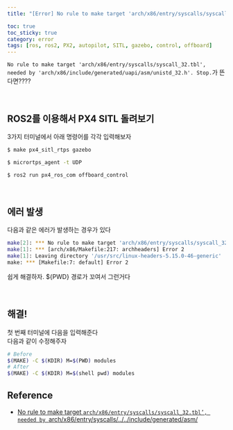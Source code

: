 ```yaml
---
title: "[Error] No rule to make target 'arch/x86/entry/syscalls/syscall_32.tbl', needed by 'arch/x86/include/generated/uapi/asm/unistd_32.h'. Stop."

toc: true
toc_sticky: true
category: error
tags: [ros, ros2, PX2, autopilot, SITL, gazebo, control, offboard]
---
```


`No rule to make target 'arch/x86/entry/syscalls/syscall_32.tbl', needed by 'arch/x86/include/generated/uapi/asm/unistd_32.h'. Stop.`가 뜬다면???? <br/>

<br/>

## ROS2를 이용해서 PX4 SITL 돌려보기

3가지 터미널에서 아래 명령어를 각각 입력해보자 <br/>
~~~bash
$ make px4_sitl_rtps gazebo
~~~
~~~bash
$ micrortps_agent -t UDP
~~~
~~~bash
$ ros2 run px4_ros_com offboard_control
~~~

<br/>

## 에러 발생

다음과 같은 에러가 발생하는 경우가 있다 <br/>
~~~bash
make[2]: *** No rule to make target 'arch/x86/entry/syscalls/syscall_32.tbl', needed by 'arch/x86/include/generated/uapi/asm/unistd_32.h'.  Stop.
make[1]: *** [arch/x86/Makefile:217: archheaders] Error 2
make[1]: Leaving directory '/usr/src/linux-headers-5.15.0-46-generic'
make: *** [Makefile:7: default] Error 2

~~~

쉽게 해결하자. ${PWD} 경로가 꼬여서 그런거다 <br/>

<br/>

## 해결!

첫 번째 터미널에 다음을 입력해준다 <br/>
다음과 같이 수정해주자 <br/>

~~~bash
# Before
$(MAKE) -C $(KDIR) M=$(PWD) modules
# After
$(MAKE) -C $(KDIR) M=$(shell pwd) modules
~~~

## Reference
* [No rule to make target `arch/x86/entry/syscalls/syscall_32.tbl’, needed by `arch/x86/entry/syscalls/../../include/generated/asm/](https://itecnote.com/tecnote/no-rule-to-make-target-arch-x86-entry-syscalls-syscall_32-tbl-needed-by-arch-x86-entry-syscalls-include-generated-asm-syscalls_32-h/)
